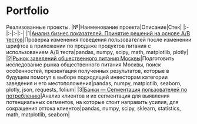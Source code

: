 # Portfolio
Реализованные проекты.
|№|Наименование проекта|Описание|Стек|
|:-|:-|:-|:-|
|1|[Анализ бизнес показателей. Принятие решений на основе А/В тестов](https://github.com/Roman-K11/Portfolio/blob/main/Projects/AB-test.ipynb)|Проверка изменения поведения пользователей после изменении шрифтов в приложении по продаже продуктов питания с использованием A/B теста|pandas, numpy, scipy,  math, matplotlib, plotly|
|2|[Рынок заведений общественного питания Москвы](https://github.com/Roman-K11/Portfolio/blob/main/Projects/Cafe.ipynb)|Подготовить исследование рынка общественного питания Москвы, поиск особенностей, презентация полученных результатов, которые в будущем помогут в выборе подходящей инвесторам категории заведения и его местоположения|pandas, numpy, matplotlib, seaborn, plotly, json, requests, folium|
|3|[Банки — Сегментация пользователей по потреблению](https://github.com/Roman-K11/Portfolio/blob/main/Projects/Segmentation.ipynb)|Анализ клиентов и их сегментация для выявления потенциальных сегментов, на которые стоит направить усилия, для сокращения оттока клиентов|pandas, numpy, scipy, sklearn, statistics, math, matplotlib, seaborn| 
